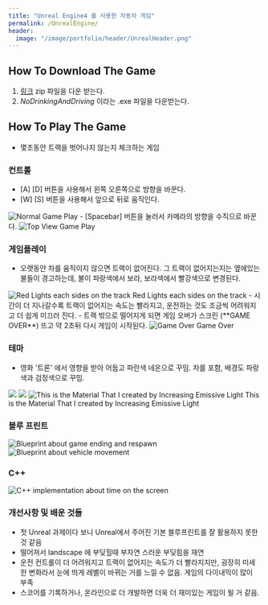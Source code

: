 ```yaml
---
title: "Unreal Engine4 를 사용한 자동차 게임"
permalink: /UnrealEngine/
header:
  image: "/image/portfolio/header/UnrealHeader.png"
---
```


## How To Download The Game
1. [링크](https://github.com/donghakang/Simple_Driving) zip 파일을 다운 받는다.
2. *NoDrinkingAndDriving* 이라는 .exe 파일을 다운받는다.

## How To Play The Game
- 몇초동안 트랙을 벗어나지 않는지 체크하는 게임
### 컨트롤
- [A] [D] 버튼을 사용해서 왼쪽 오른쪽으로 방향을 바꾼다.
- [W] [S] 버튼을 사용해서 앞으로 뒤로 움직인다.

<img src="/image/unreal/normal.png" alt="Normal Game Play">
- [Spacebar] 버튼을 눌러서 카메라의 방향을 수직으로 바꾼다.

<img src="/image/unreal/top.png" alt="Top View Game Play">

### 게임플레이
- 오랫동안 차를 움직이지 않으면 트랙이 없어진다. 그 트랙이 없어지는지는 옆에있는 불들이 경고하는데, 불이 파랑색에서 보라, 보라색에서
빨강색으로 변경된다.

<img src="/image/unreal/1.png" alt="Red Lights each sides on the track">
Red Lights each sides on the track
- 시간이 더 지나갈수록 트랙이 없어지는 속도는 빨라지고, 운전하는 것도 조금씩 어려워지고 더 쉽게 미끄러 진다.
- 트랙 밖으로 떨어지게 되면 게임 오버가 스크린 (**GAME OVER**) 뜨고 약 2초뒤 다시 게임이 시작된다.

<img src="/image/unreal/2.png" alt="Game Over">
Game Over

### 테마
- 영화 '트론' 에서 영향을 받아 어둡고 파란색 네온으로 꾸밈. 차를 포함, 배경도 파랑색과 검정색으로 꾸밈.
<img src="/image/unreal/vehicle.png">
<img src="/image/unreal/landscape.png">
<img src="/image/unreal/material.png" alt="This is the Material That I created by Increasing Emissive Light">
This is the Material That I created by Increasing Emissive Light

### 블루 프린트
<img src="/image/unreal/a.png" alt="Blueprint about game ending and respawn">


<img src="/image/unreal/b.png" alt="Blueprint about vehicle movement">

### C++
<img src="/image/unreal/c++.png" alt="C++ implementation about time on the screen">


### 개선사항 및 배운 것들
- 첫 Unreal 과제이다 보니 Unreal에서 주어진 기본 블루프린트를 잘 활용하지 못한 것 같음
- 떨어져서 landscape 에 부딪힐때 부자연 스러운 부딪힘을 재연
- 운전 컨트롤이 더 어려워지고 트랙이 없어지는 속도가 더 빨라지지만, 굉장히 미세한 변화라서 눈에 띄게 레벨이 바뀌는 거를 느낄 수 없음. 게임의 다이내믹이 많이 부족
- 스코어를 기록하거나, 온라인으로 더 개발하면 더욱 더 재미있는 게임이 될 거 같음.
